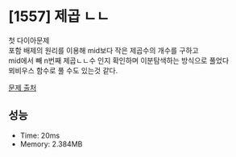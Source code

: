 # [1557] 제곱 ㄴㄴ

첫 다이아문제<br/>
포함 배제의 원리를 이용해 mid보다 작은 제곱수의 개수를 구하고<br/>
mid에서 빼 n번째 제곱ㄴㄴ수 인지 확인하며 이분탐색하는 방식으로 풀었다<br/>
뫼비우스 함수로 풀 수도 있는것 같다.

[문제 출처](https://www.acmicpc.net/problem/1557)

## 성능

- Time: 20ms
- Memory: 2.384MB
